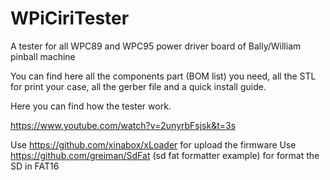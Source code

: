 # WPiCiriTester
A tester for all WPC89 and WPC95 power driver board of Bally/William pinball machine


You can find here all the components part (BOM list) you need, all the STL for print your case, all the gerber file and a quick install guide.

Here you can find how the tester work.

https://www.youtube.com/watch?v=2unyrbFsjsk&t=3s


Use https://github.com/xinabox/xLoader for upload the firmware
Use https://github.com/greiman/SdFat (sd fat formatter example) for format the SD in FAT16


